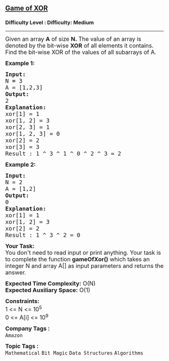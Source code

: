 <h2><a href="https://www.geeksforgeeks.org/problems/game-of-xor1541/1?page=4&difficulty=Medium&status=unsolved,attempted&sortBy=accuracy">Game of XOR</a></h2><h3>Difficulty Level : Difficulty: Medium</h3><hr><div class="problems_problem_content__Xm_eO"><p><span style="font-size: 18px;">Given an array <strong>A</strong>&nbsp;of size <strong>N.&nbsp;</strong>The value of an&nbsp;array is denoted by&nbsp;the bit-wise <strong>XOR</strong> of all elements it contains. Find the bit-wise XOR of the values of all subarrays of A. </span></p>
<p><span style="font-size: 18px;"><strong>Example 1:</strong></span></p>
<pre><span style="font-size: 18px;"><strong>Input: <br></strong>N <strong>= </strong>3 <br>A = [1,2,3] 
<strong>Output: <br></strong>2
<strong>Explanation:</strong>
xor[1] = 1
xor[1, 2] = 3
xor[2, 3] = 1
xor[1, 2, 3] = 0
xor[2] = 2
xor[3] = 3
Result : 1 ^ 3 ^ 1 ^ 0 ^ 2 ^ 3 = 2
</span></pre>
<p><span style="font-size: 18px;"><strong>Example 2:</strong></span></p>
<pre><span style="font-size: 18px;"><strong>Input: <br></strong>N<strong> </strong>=<strong> </strong>2<br>A = [1,2]
<strong>Output: <br></strong>0
<strong>Explanation:</strong>
xor[1] = 1
xor[1, 2] = 3
xor[2] = 2
Result : 1 ^ 3 ^ 2 = 0</span></pre>
<p><span style="font-size: 18px;"><strong>Your Task:</strong><br>You don't need to read input or print anything. Your task is to complete the function <strong>gameOfXor()</strong> which takes an integer N and&nbsp;array A[] as input parameters and returns the answer.</span></p>
<p><span style="font-size: 18px;"><strong>Expected Time Complexity:</strong> O(N)<br><strong>Expected Auxiliary Space:</strong> O(1)</span></p>
<p><span style="font-size: 18px;"><strong>Constraints:</strong></span><br><span style="font-size: 18px;">1 &lt;= N &lt;= 10<sup>5</sup></span><br><span style="font-size: 18px;">0 &lt;= A[i] &lt;= 10<sup>9</sup></span></p></div><p><span style=font-size:18px><strong>Company Tags : </strong><br><code>Amazon</code>&nbsp;<br><p><span style=font-size:18px><strong>Topic Tags : </strong><br><code>Mathematical</code>&nbsp;<code>Bit Magic</code>&nbsp;<code>Data Structures</code>&nbsp;<code>Algorithms</code>&nbsp;